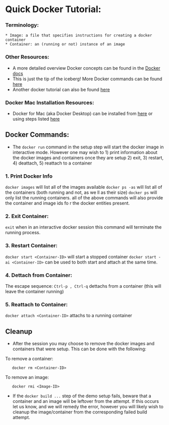 # Quick Docker Tutorial:

  ### Terminology:
    * Image: a file that specifies instructions for creating a docker container
    * Container: an (running or not) instance of an image
  ### Other Resources:
  * A more detailed overview Docker concepts can be found in the [Docker docs](https://docs.docker.com/engine/docker-overview/)
  * This is just the tip of the iceberg! More Docker commands can be found [here](https://docs.docker.com/engine/reference/commandline/docker/)
  * Another docker tutorial can also be found [here](https://github.com/docker/labs/tree/master/beginner/)
  ### Docker Mac Installation Resources:
  * Docker for Mac (aka Docker Desktop) can be installed from [here](https://hub.docker.com/editions/community/docker-ce-desktop-mac) or using steps listed [here](https://stackoverflow.com/questions/40523307/brew-install-docker-does-not-include-docker-engine/43365425#43365425)

## Docker Commands:
  * The `docker run` command in the setup step will start the docker image in interactive mode. However one may wish to 1) print information about the docker images and containers once they are setup 2) exit, 3) restart, 4) deattach, 5) reattach to a container

### 1. Print Docker Info
  ```docker images```
  will list all of the images available
  ```docker ps -as```
  will list all of the containers (both running and not, as we
ll as their size)
  ```docker ps```
  will only list the running containers.
  all of the above commands will also provide the container and image ids fo
r the docker entities present.

### 2. Exit Container:
  ```exit```
  when in an interactive docker session this command will terminate the running process.
  
### 3. Restart Container:
  ```docker start <Container-ID>```
  will start a stopped container
  ```docker start -ai <Container-ID>```
  can be used to both start and attach at the same time.

### 4. Dettach from Container:
  The escape sequence:
  ```Ctrl-p , Ctrl-q```
  dettachs from a container (this will leave the container running)

### 5. Reattach to Container:
  ```docker attach <Container-ID>```
  attachs to a running container
  
## Cleanup
  * After the session you may choose to remove the docker images and containers that were setup. This can be done with the following:

To remove a container:
```
   docker rm <Container-ID>
```  
To remove an image:
```
   docker rmi <Image-ID>
```

  * If the `docker build ...` step of the demo setup fails, beware that a container and an image will be leftover from the attempt. If this occurs let us know, and we will remedy the error, however you will likely wish to cleanup the image/container from the corresponding failed build attempt.